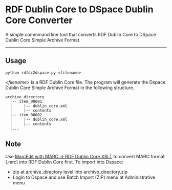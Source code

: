 # RDF Dublin Core to DSpace Dublin Core Converter
A simple commmand line tool that converts RDF Dublin Core to DSpace Dublin Core Simple Archive Format.

---

## Usage
```
python rdfdc2dspace.py <filename>
```
*\<filename\>* is a RDF Dublin Core file.
The program will generate the Dspace Dublin Core Simple Archive Format in the following structure.
```
archive_directory
  |-- item_00001
  |     |-- dublin_core.xml
  |     |-- contents
  |-- item_00002
  |     |-- dublin_core.xml
  |     |-- contents
  |...
```

## Note
Use [MarcEdit with MARC => RDF Dublin Core XSLT](marcedit.reeset.net/downloads) to convert MARC format (.mrc) into RDF Dublin Core first. 
To import into Dspace:
- zip at archive_directory level into archive_directory.zip
- Login to Dspace and use Batch Import (ZIP) menu at Administrative menu
